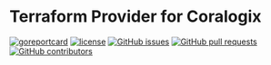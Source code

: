 # Terraform Provider for Coralogix

[![goreportcard](https://goreportcard.com/badge/github.com/coralogix/terraform-provider-coralogix)](https://goreportcard.com/report/github.com/coralogix/terraform-provider-coralogix)
[![license](https://img.shields.io/github/license/coralogix/terraform-provider-coralogix.svg)](https://raw.githubusercontent.com/coralogix/terraform-provider-coralogix/master/LICENSE)
[![GitHub issues](https://img.shields.io/github/issues/coralogix/terraform-provider-coralogix.svg)](https://github.com/coralogix/terraform-provider-coralogix/issues)
[![GitHub pull requests](https://img.shields.io/github/issues-pr/coralogix/terraform-provider-coralogix.svg)](https://github.com/coralogix/terraform-provider-coralogix/pulls)
[![GitHub contributors](https://img.shields.io/github/contributors/coralogix/terraform-provider-coralogix.svg)](https://github.com/coralogix/terraform-provider-coralogix/graphs/contributors)